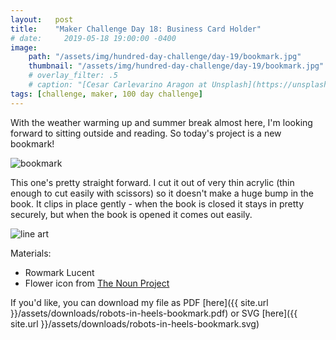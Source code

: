 ```yaml
---
layout:   post
title:    "Maker Challenge Day 18: Business Card Holder"
# date:     2019-05-18 19:00:00 -0400
image:
    path: "/assets/img/hundred-day-challenge/day-19/bookmark.jpg"
    thumbnail: "/assets/img/hundred-day-challenge/day-19/bookmark.jpg"
    # overlay_filter: .5
    # caption: "[Cesar Carlevarino Aragon at Unsplash](https://unsplash.com/photos/NL_DF0Klepc)"
tags: [challenge, maker, 100 day challenge]
---
```

With the weather warming up and summer break almost here, I'm looking forward to sitting outside and reading. So today's project is a new bookmark!

![bookmark]({{"/assets/img/hundred-day-challenge/day-19/bookmark-top.jpg"}})

This one's pretty straight forward. I cut it out of very thin acrylic (thin enough to cut easily with scissors) so it doesn't make a huge bump in the book. It clips in place gently - when the book is closed it stays in pretty securely, but when the book is opened it comes out easily.

![line art]({{"/assets/img/hundred-day-challenge/day-19/bookmark.png"}})

Materials:

* Rowmark Lucent
* Flower icon from [The Noun Project](https://thenounproject.com/icon/2145239/)

If you'd like, you can download my file as PDF [here]({{ site.url }}/assets/downloads/robots-in-heels-bookmark.pdf) or SVG [here]({{ site.url }}/assets/downloads/robots-in-heels-bookmark.svg)